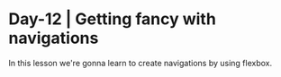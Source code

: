 # Day-12 | Getting fancy with navigations 

In this lesson we're gonna learn to create navigations by using flexbox. 
